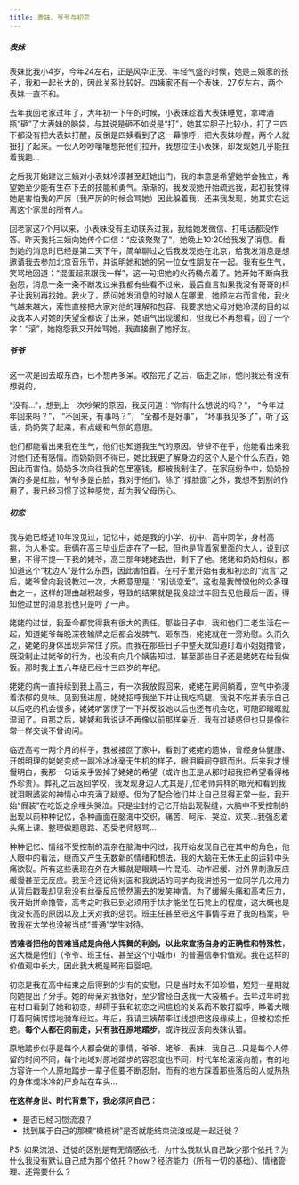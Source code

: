 ```yaml
---
title: 表妹、爷爷与初恋
---
```


##### 表妹

表妹比我小4岁，今年24左右，正是风华正茂、年轻气盛的时候，她是三姨家的孩子，我和一起长大的，因此关系比较好。四姨家还有一个表妹，27岁左右，两个表妹一直不和。

去年我回老家过年了，大年初一下午的时候，小表妹趁着大表妹睡觉，拿啤酒瓶“砸”了大表妹的脑袋，与其说是砸不如说是“打”，她其实胆子比较小，打了三四下都没有把大表妹打醒，反倒是四姨看到了这一幕惊呼，把大表妹吵醒，两个人就扭打了起来。一伙人吵吵嚷嚷想把他们拉开，我想拉住小表妹，却发现她几乎能拉着我跑...<!-- more -->

之后我开始建议三姨对小表妹冷漠甚至赶她出门，我的本意是希望她学会独立，希望她至少能有生存下去的技能和勇气。渐渐的，我发现她开始疏远我，起初我觉得她是害怕我的严厉（我严厉的时候会骂她）因此躲着我，还来我发现，她其实在远离这个家里的所有人。

回老家这7个月以来，小表妹没有主动联系过我，我给她发微信、打电话都没作答。昨天我托三姨向她传个口信：“应该聚聚了”，她晚上10:20给我发了消息。看到她的消息时已经是第二天下午，简单聊过之后我发现她在北京，给我发消息是想邀请我去参加北京音乐节，并说明她和她的另一位女性朋友在一起。我有些生气，笑骂地回道：“混蛋起来跟我一样”，这一句把她的火药桶点着了。她开始不断向我抱怨，消息一条一条不断发过来我都有些看不过来，最后直言如果我没有哥哥的样子让我别再找她。我火了，质问她发消息的时候人在哪里，她顾左右而言他，我火气越来越大，索性直接把大家对他的理解和包容、我要求她父母对她冷漠的目的以及我本人对她的失望全都说了出来，她语气出现缓和，但我已不再想看，回了一个字：“滚”，她抱怨我又开始骂她，我直接删了她好友。

##### 爷爷

这一次是回去取东西，已不想再多呆。收拾完了之后，临走之际，他问我还有没有想说的，

“没有...”，想到上一次吵架的原因，我反问道：“你有什么想说的吗？”，
“今年过年回来吗？”，
“不回来，有事吗？”，
“全都不是好事”，
“坏事我见多了”，听了这话，奶奶笑了起来，有点缓和气氛的意思。

他们都能看出来我在生气，他们也知道我生气的原因。爷爷不在乎，他能看出来我对他们还有感情。而奶奶则不得已，她比我更了解身边的这个人是个什么东西，她因此而害怕。奶奶多次向往我的包里塞钱，都被我制住了。在家庭纷争中，奶奶扮演的多是红脸，爷爷多是白脸，我对于他们，除了“撑脸面”之外，我想不到别的作用了，我已经习惯了这种感觉，却为我父母伤心。

##### 初恋

我与她已经近10年没见过，记忆中，她是我的小学、初中、高中同学，身材高挑，为人朴实。我俩在高三毕业后走在了一起，但也是背着家里面的大人，说到这里，不得不提一下我的姥爷，高三那年姥姥去世，剩下了他。姥姥和奶奶相似，都知道这个“枕边人”是什么东西，因此害怕着。在村子里开始有我和初恋的“流言”之后，姥爷曾向我说教过一次，大概意思是：“别谈恋爱”。这也是我憎恨他的众多理由之一，这样的理由越积越多，导致的结果就是我没趁过年回去见他最后一面，得知他过世的消息我也只是哼了一声。

姥姥的过世，我至今都觉得我有很大的责任。那些日子中，我和他们二老生活在一起，知道姥爷每晚深夜输牌之后都会发脾气、砸东西，姥姥就在一旁劝慰。久而久之，姥姥的身体出现异常住了院。而我在那些日子中整天就知道盯着小姐姐撸管，既没制止过姥爷的行为，也没有向几个姨告知过，甚至那些日子还是姥姥在给我做饭。那时我上五六年级已经十三四岁的年纪。

姥姥的病一直持续到我上高三，有一次我放假回来，姥姥在房间躺着，空气中弥漫着浓郁的臭味。见到我进屋，姥姥招呼我坐下并让我吃鸡腿，我说不吃并表示自己以后吃的机会很多，姥姥听罢愣了一下并反驳她以后也还有机会吃，可随即眼眶就湿润了。自那之后，姥姥和我说话不再像以前那样亲近，我有过疑惑但也只是像往常一样交谈不曾询问。

临近高考一两个月的样子，我被接回了家中，看到了姥姥的遗体，曾经身体健康、开朗明理的姥姥变成一副冷冰冰毫无生机的样子，眼泪瞬间夺眶而出。后来我才慢慢明白，我那一句话亲手毁掉了姥姥的希望（或许也正是从那时起我把希望看得格外珍贵）。葬礼之后返回学校，我发现身边人尤其是几位老师异样的眼光和看到我就泪眼婆娑的神情心中充满了疑惑。但为了配合他们并让自己显得正常一些，我开始“假装”在吃饭之余埋头哭泣。只是尘封的记忆开始出现裂缝，大脑中不受控制的出现以前种种记忆，各种画面在脑海中交织，痛苦、呵斥、哭泣、欢笑...我强忍着头痛上课、整理做题思路、忍受老师怒骂...

种种记忆、情绪不受控制的混杂在脑海中闪过，我开始发现自己在其中的角色，他人眼中的看法，继而又产生无数新的情绪和想法，我的大脑在无休无止的运转中头痛欲裂。所有这些表现在外在大概就是眼睛一片混沌、动作迟缓、对外界刺激反应缓慢甚至无反应。我至今还记得对面和我说话的同学向我讲述另一位同学几次用力从背后戳我却见我没有丝毫反应愤然离去的发笑神情。为了缓解头痛和高考压力，我开始拼命撸管，高考之时我已到必须用手扶才能坐在石凳上的程度，这大概也是我没长高的原因以及上天对我的惩罚。班主任甚至把这件事情写进了我的档案，导致我在大学也没被当成“普通”学生对待。

**苦难者把他的苦难当成是向他人挥舞的利剑，以此来宣扬自身的正确性和特殊性**，这大概是他们（爷爷、班主任、甚至这个小城市）的普遍信奉价值观。我在这样的价值观中长大，因此我大概是畸形巨婴吧。

初恋是我在高中结束之后得到的少有的安慰，只是当时太不知珍惜，短短一星期就向她提出了分手。她的母亲对我很好，至少曾经白送我一大袋橘子。去年过年时我在村口看到了她和初恋，却碍于我和初恋之间尴尬的关系而不敢打招呼，睁着大眼盯着阿姨愣愣地骑车经过。年后，我请三姨帮牵红线想把这段缘续上，但被初恋拒绝。**每个人都在向前走，只有我在原地踏步**，或许我应该向表妹认错。

原地踏步似乎是每个人都会做的事情，爷爷、姥爷、表妹、我自己...只是每个人停留的时间不同，每个地域对原地踏步的容忍度也不同，时代车轮滚滚向前，有的地方容许一个人原地踏步一辈子但要不断忍耐，而有的地方踩着那些落后的人或热热的身体或冰冷的尸身站在车头...

**在这样身世、时代背景下，我必须问自己：**
- 是否已经习惯流浪？
- 找到属于自己的那棵“橄榄树”是否就能结束流浪或是一起迁徙？


PS: 如果流浪、迁徙的区别是有无情感依托，为什么我默认自己缺少那个依托？为什么我没有默认自己成为那个依托？how？经济能力（所有一切的基础）、情绪管理、还需要什么？